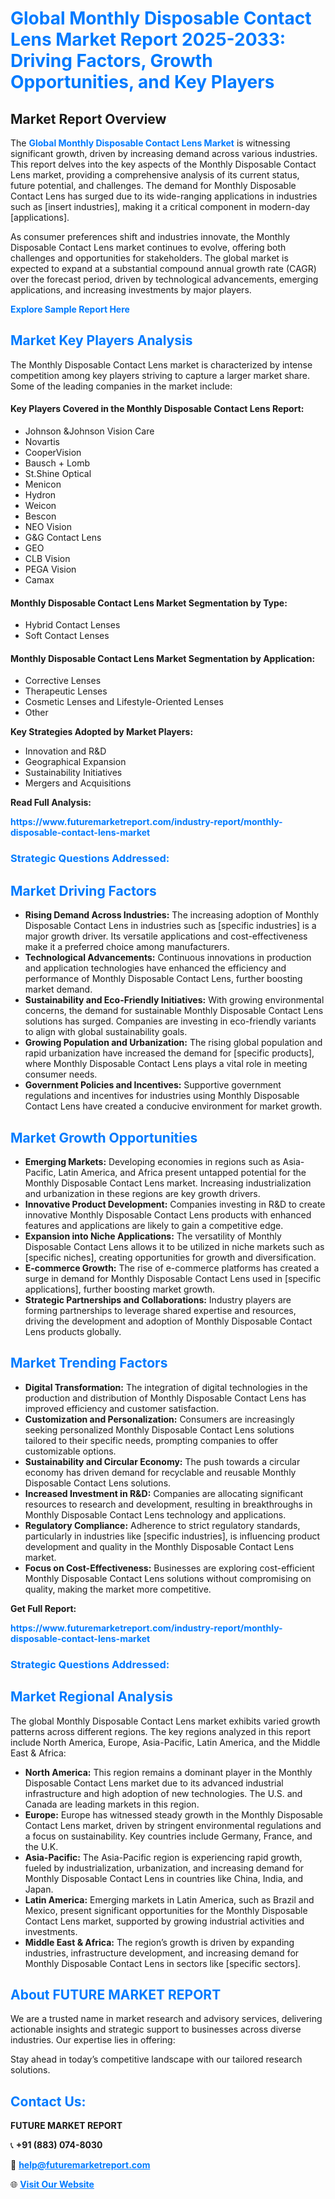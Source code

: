 <h1 style="color: #007BFF;">Global Monthly Disposable Contact Lens Market Report 2025-2033: Driving Factors, Growth Opportunities, and Key Players</h1>

<section id="overview">
<h2>Market Report Overview</h2>
<p>The <a href="https://www.futuremarketreport.com/industry-report/monthly-disposable-contact-lens-market" style="color: #007BFF; text-decoration: none;"><strong>Global Monthly Disposable Contact Lens Market</strong></a> is witnessing significant growth, driven by increasing demand across various industries. This report delves into the key aspects of the Monthly Disposable Contact Lens market, providing a comprehensive analysis of its current status, future potential, and challenges. The demand for Monthly Disposable Contact Lens has surged due to its wide-ranging applications in industries such as [insert industries], making it a critical component in modern-day [applications].</p>
<p>As consumer preferences shift and industries innovate, the Monthly Disposable Contact Lens market continues to evolve, offering both challenges and opportunities for stakeholders. The global market is expected to expand at a substantial compound annual growth rate (CAGR) over the forecast period, driven by technological advancements, emerging applications, and increasing investments by major players.</p>
</section>

<section id="overview">
<p><a href="https://www.futuremarketreport.com/request-sample/reportId=102974" style="color: #007BFF; text-decoration: none;"><strong>Explore Sample Report Here</strong></a></p>
</section>

<section id="key-players">
<h2 style="color: #007BFF;">Market Key Players Analysis</h2>
<p>The Monthly Disposable Contact Lens market is characterized by intense competition among key players striving to capture a larger market share. Some of the leading companies in the market include:</p>
<h4>Key Players Covered in the Monthly Disposable Contact Lens Report:</h4>
<ul><li>Johnson &amp;Johnson Vision Care</li><li>Novartis</li><li>CooperVision</li><li>Bausch + Lomb</li><li>St.Shine Optical</li><li>Menicon</li><li>Hydron</li><li>Weicon</li><li>Bescon</li><li>NEO Vision</li><li>G&amp;G Contact Lens</li><li>GEO</li><li>CLB Vision</li><li>PEGA Vision</li><li>Camax</li></ul>
<h4>Monthly Disposable Contact Lens Market Segmentation by Type:</h4>
<ul><li>Hybrid Contact Lenses</li><li>Soft Contact Lenses</li></ul>

<h4>Monthly Disposable Contact Lens Market Segmentation by Application:</h4>
<ul><li>Corrective Lenses</li><li>Therapeutic Lenses</li><li>Cosmetic Lenses and Lifestyle-Oriented Lenses</li><li>Other</li></ul>
<p><strong>Key Strategies Adopted by Market Players:</strong></p>
<ul>
<li>Innovation and R&D</li>
<li>Geographical Expansion</li>
<li>Sustainability Initiatives</li>
<li>Mergers and Acquisitions</li>
</ul>
</section>

<section>
<p><strong>Read Full Analysis: </strong></p><a href="https://www.futuremarketreport.com/industry-report/monthly-disposable-contact-lens-market" style="color: #007BFF; text-decoration: none;"><strong>https://www.futuremarketreport.com/industry-report/monthly-disposable-contact-lens-market</strong></a>
<h3 style="color: #007BFF;">Strategic Questions Addressed:</h3>
</section>

<section id="driving-factors">
<h2 style="color: #007BFF;">Market Driving Factors</h2>
<ul>
<li><strong>Rising Demand Across Industries:</strong> The increasing adoption of Monthly Disposable Contact Lens in industries such as [specific industries] is a major growth driver. Its versatile applications and cost-effectiveness make it a preferred choice among manufacturers.</li>
<li><strong>Technological Advancements:</strong> Continuous innovations in production and application technologies have enhanced the efficiency and performance of Monthly Disposable Contact Lens, further boosting market demand.</li>
<li><strong>Sustainability and Eco-Friendly Initiatives:</strong> With growing environmental concerns, the demand for sustainable Monthly Disposable Contact Lens solutions has surged. Companies are investing in eco-friendly variants to align with global sustainability goals.</li>
<li><strong>Growing Population and Urbanization:</strong> The rising global population and rapid urbanization have increased the demand for [specific products], where Monthly Disposable Contact Lens plays a vital role in meeting consumer needs.</li>
<li><strong>Government Policies and Incentives:</strong> Supportive government regulations and incentives for industries using Monthly Disposable Contact Lens have created a conducive environment for market growth.</li>
</ul>
</section>

<section id="growth-opportunities">
<h2 style="color: #007BFF;">Market Growth Opportunities</h2>
<ul>
<li><strong>Emerging Markets:</strong> Developing economies in regions such as Asia-Pacific, Latin America, and Africa present untapped potential for the Monthly Disposable Contact Lens market. Increasing industrialization and urbanization in these regions are key growth drivers.</li>
<li><strong>Innovative Product Development:</strong> Companies investing in R&D to create innovative Monthly Disposable Contact Lens products with enhanced features and applications are likely to gain a competitive edge.</li>
<li><strong>Expansion into Niche Applications:</strong> The versatility of Monthly Disposable Contact Lens allows it to be utilized in niche markets such as [specific niches], creating opportunities for growth and diversification.</li>
<li><strong>E-commerce Growth:</strong> The rise of e-commerce platforms has created a surge in demand for Monthly Disposable Contact Lens used in [specific applications], further boosting market growth.</li>
<li><strong>Strategic Partnerships and Collaborations:</strong> Industry players are forming partnerships to leverage shared expertise and resources, driving the development and adoption of Monthly Disposable Contact Lens products globally.</li>
</ul>
</section>

<section id="trending-factors">
<h2 style="color: #007BFF;">Market Trending Factors</h2>
<ul>
<li><strong>Digital Transformation:</strong> The integration of digital technologies in the production and distribution of Monthly Disposable Contact Lens has improved efficiency and customer satisfaction.</li>
<li><strong>Customization and Personalization:</strong> Consumers are increasingly seeking personalized Monthly Disposable Contact Lens solutions tailored to their specific needs, prompting companies to offer customizable options.</li>
<li><strong>Sustainability and Circular Economy:</strong> The push towards a circular economy has driven demand for recyclable and reusable Monthly Disposable Contact Lens solutions.</li>
<li><strong>Increased Investment in R&D:</strong> Companies are allocating significant resources to research and development, resulting in breakthroughs in Monthly Disposable Contact Lens technology and applications.</li>
<li><strong>Regulatory Compliance:</strong> Adherence to strict regulatory standards, particularly in industries like [specific industries], is influencing product development and quality in the Monthly Disposable Contact Lens market.</li>
<li><strong>Focus on Cost-Effectiveness:</strong> Businesses are exploring cost-efficient Monthly Disposable Contact Lens solutions without compromising on quality, making the market more competitive.</li>
</ul>
</section>

<section>
<p><strong>Get Full Report: </strong></p><a href="https://www.futuremarketreport.com/industry-report/monthly-disposable-contact-lens-market" style="color: #007BFF; text-decoration: none;"><strong>https://www.futuremarketreport.com/industry-report/monthly-disposable-contact-lens-market</strong></a>
<h3 style="color: #007BFF;">Strategic Questions Addressed:</h3>
</section>


<section id="regional-analysis">
<h2 style="color: #007BFF;">Market Regional Analysis</h2>
<p>The global Monthly Disposable Contact Lens market exhibits varied growth patterns across different regions. The key regions analyzed in this report include North America, Europe, Asia-Pacific, Latin America, and the Middle East & Africa:</p>
<ul>
<li><strong>North America:</strong> This region remains a dominant player in the Monthly Disposable Contact Lens market due to its advanced industrial infrastructure and high adoption of new technologies. The U.S. and Canada are leading markets in this region.</li>
<li><strong>Europe:</strong> Europe has witnessed steady growth in the Monthly Disposable Contact Lens market, driven by stringent environmental regulations and a focus on sustainability. Key countries include Germany, France, and the U.K.</li>
<li><strong>Asia-Pacific:</strong> The Asia-Pacific region is experiencing rapid growth, fueled by industrialization, urbanization, and increasing demand for Monthly Disposable Contact Lens in countries like China, India, and Japan.</li>
<li><strong>Latin America:</strong> Emerging markets in Latin America, such as Brazil and Mexico, present significant opportunities for the Monthly Disposable Contact Lens market, supported by growing industrial activities and investments.</li>
<li><strong>Middle East & Africa:</strong> The region’s growth is driven by expanding industries, infrastructure development, and increasing demand for Monthly Disposable Contact Lens in sectors like [specific sectors].</li>
</ul>
</section>

<footer>
<h2 style="color: #007BFF;">About FUTURE MARKET REPORT</h2>
<p>We are a trusted name in market research and advisory services, delivering actionable insights and strategic support to businesses across diverse industries. Our expertise lies in offering:</p>

<p>Stay ahead in today’s competitive landscape with our tailored research solutions.</p>

<h2 style="color: #007BFF;">Contact Us:</h2>
<p><strong>FUTURE MARKET REPORT</strong></p>
<p>📞 <strong>+91 (883) 074-8030</strong></p>
<p>📧 <strong><a href="mailto:help@futuremarketreport.com" style="color: #007BFF;">help@futuremarketreport.com</a></strong></p>
<p>🌐 <strong><a href="https://www.futuremarketreport.com/" style="color: #007BFF;">Visit Our Website</a></strong></p>
</footer>